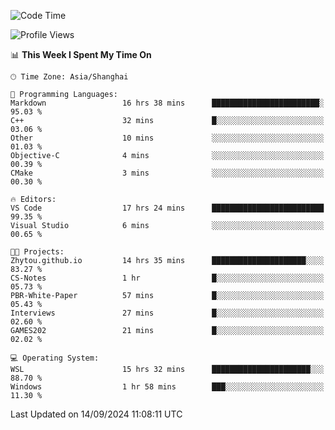 <!--START_SECTION:waka-->
![Code Time](http://img.shields.io/badge/Code%20Time-1%2C982%20hrs%2044%20mins-blue)

![Profile Views](http://img.shields.io/badge/Profile%20Views-0-blue)

📊 **This Week I Spent My Time On** 

```text
🕑︎ Time Zone: Asia/Shanghai

💬 Programming Languages: 
Markdown                 16 hrs 38 mins      ████████████████████████░   95.03 % 
C++                      32 mins             █░░░░░░░░░░░░░░░░░░░░░░░░   03.06 % 
Other                    10 mins             ░░░░░░░░░░░░░░░░░░░░░░░░░   01.03 % 
Objective-C              4 mins              ░░░░░░░░░░░░░░░░░░░░░░░░░   00.39 % 
CMake                    3 mins              ░░░░░░░░░░░░░░░░░░░░░░░░░   00.30 % 

🔥 Editors: 
VS Code                  17 hrs 24 mins      █████████████████████████   99.35 % 
Visual Studio            6 mins              ░░░░░░░░░░░░░░░░░░░░░░░░░   00.65 % 

🐱‍💻 Projects: 
Zhytou.github.io         14 hrs 35 mins      █████████████████████░░░░   83.27 % 
CS-Notes                 1 hr                █░░░░░░░░░░░░░░░░░░░░░░░░   05.73 % 
PBR-White-Paper          57 mins             █░░░░░░░░░░░░░░░░░░░░░░░░   05.43 % 
Interviews               27 mins             █░░░░░░░░░░░░░░░░░░░░░░░░   02.60 % 
GAMES202                 21 mins             █░░░░░░░░░░░░░░░░░░░░░░░░   02.02 % 

💻 Operating System: 
WSL                      15 hrs 32 mins      ██████████████████████░░░   88.70 % 
Windows                  1 hr 58 mins        ███░░░░░░░░░░░░░░░░░░░░░░   11.30 % 
```


 Last Updated on 14/09/2024 11:08:11 UTC
<!--END_SECTION:waka-->